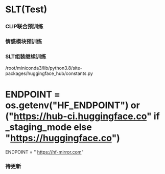 # SLT(Test)

### CLIP联合预训练
### 情感模块预训练
### SLT组装继续训练

/root/miniconda3/lib/python3.8/site-packages/huggingface_hub/constants.py 
# ENDPOINT = os.getenv("HF_ENDPOINT") or ("https://hub-ci.huggingface.co" if _staging_mode else "https://huggingface.co")
ENDPOINT = " https://hf-mirror.com"
### 待更新
